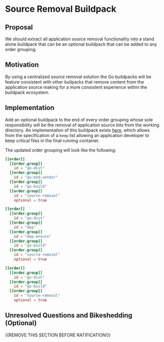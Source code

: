 # Source Removal Buildpack

## Proposal

We should extract all application source removal functionality into a stand alone buildpack that can be an optional buildpack that can be added to any order grouping.

## Motivation

By using a centralized source removal solution the Go buildpacks will be feature consistent with other builpacks that remove content from the application source making for a more consistent experience within the buildpack ecosystem.

## Implementation

Add an optional buildpack to the end of every order grouping whose sole responsibility will be the removal of application source bits from the working directory. An implementation of this buildpack exists [here](https://github.com/ForestEckhardt/source-removal), which allows from the specification of a `keep` list allowing an application developer to keep critical files in the final running container.

The updated order grouping will look like the following:
```toml
[[order]]
  [[order.group]]
    id = "go-dist"
  [[order.group]]
    id = "go-mod-vendor"
  [[order.group]]
    id = "go-build"
  [[order.group]]
    id = "source-removal"
    optional = true

[[order]]
  [[order.group]]
    id = "go-dist"
  [[order.group]]
    id = "dep"
  [[order.group]]
    id = "dep-ensure"
  [[order.group]]
    id = "go-build"
  [[order.group]]
    id = "source-removal"
    optional = true

[[order]]
  [[order.group]]
    id = "go-dist"
  [[order.group]]
    id = "go-build"
  [[order.group]]
    id = "source-removal"
    optional = true
```

## Unresolved Questions and Bikeshedding (Optional)

{{REMOVE THIS SECTION BEFORE RATIFICATION!}}
